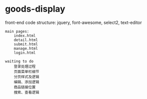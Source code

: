 # goods-display

front-end code
	structure: jquery, font-awesome, select2, text-editor

	main pages:
		index.html
		detail.html
		submit.html
		manage.html
		login.html

	waiting to do
		登录处理过程
		页面菜单栏细节
		分页样式及逻辑
		编辑、添加逻辑
		商品链接位置
		搜索、查看逻辑
		

